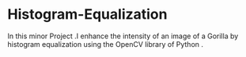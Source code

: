 # Histogram-Equalization

In this minor Project .I enhance the intensity of an image of a Gorilla by histogram equalization using the OpenCV library of Python .
